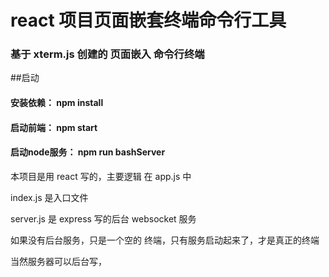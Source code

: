 # react 项目页面嵌套终端命令行工具

### 基于 xterm.js 创建的 页面嵌入 命令行终端

##启动
#### 安装依赖： npm install 

#### 启动前端： npm start 

#### 启动node服务： npm run bashServer



本项目是用 react 写的，主要逻辑 在 app.js 中


index.js 是入口文件

server.js 是 express 写的后台 websocket 服务

如果没有后台服务，只是一个空的 终端，只有服务启动起来了，才是真正的终端

当然服务器可以后台写，